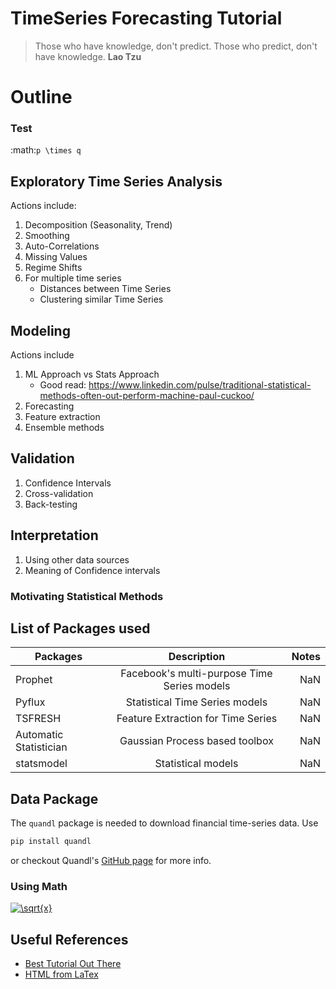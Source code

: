 # TimeSeries Forecasting Tutorial

> Those who have knowledge, don't predict. Those who predict, don't have knowledge. **Lao Tzu**


# Outline

### Test
:math:`p \times q`


## Exploratory Time Series Analysis

Actions include:
1. Decomposition (Seasonality, Trend)
2. Smoothing
3. Auto-Correlations
4. Missing Values
5. Regime Shifts
6. For multiple time series
    * Distances between Time Series
    * Clustering similar Time Series

## Modeling
Actions include
1. ML Approach vs Stats Approach
    * Good read: https://www.linkedin.com/pulse/traditional-statistical-methods-often-out-perform-machine-paul-cuckoo/
2. Forecasting
3. Feature extraction
4. Ensemble methods

## Validation
1. Confidence Intervals
2. Cross-validation
3. Back-testing

## Interpretation  
1. Using other data sources
2. Meaning of Confidence intervals


### Motivating Statistical Methods

## List of Packages used
| Packages        | Description           | Notes  |
| ------------- |:-------------:| -----:|
| Prophet      | Facebook's multi-purpose Time Series models  | NaN |
| Pyflux      | Statistical Time Series models     |   NaN |
| TSFRESH | Feature Extraction for Time Series      |   NaN |
| Automatic Statistician | Gaussian Process based toolbox | NaN
| statsmodel | Statistical models | NaN

## Data Package
The `quandl` package is needed to download financial time-series data.
Use
```python
pip install quandl
```
or checkout Quandl's [GitHub page](https://github.com/quandl/quandl-python) for more info.

### Using Math
<a href="https://www.codecogs.com/eqnedit.php?latex=\sqrt{x}" target="_blank"><img src="https://latex.codecogs.com/gif.latex?\sqrt{x}" title="\sqrt{x}" /></a>



## Useful References
* [Best Tutorial Out There](https://www.google.com)
* [HTML from LaTex](https://www.codecogs.com/latex/eqneditor.php)
